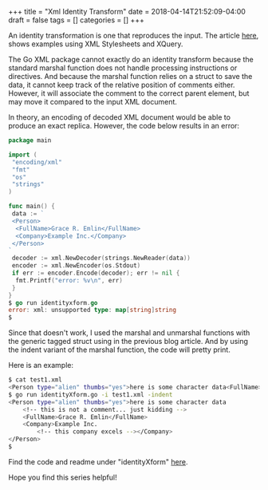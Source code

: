 +++
title = "Xml Identity Transform"
date = 2018-04-14T21:52:09-04:00
draft = false
tags = []
categories = []
+++

An identity transformation is one that reproduces the input.
The article [here](https://en.wikipedia.org/wiki/Identity_transform),
shows examples using XML Stylesheets and XQuery.

The Go XML package cannot exactly do an identity transform
because the standard marshal function does not handle
processing instructions or directives.
And because the marshal function relies on a struct to save the data,
it cannot keep track of the relative position of comments either.
However, it will associate the comment to the correct parent element,
but may move it compared to the input XML document.

In theory, an encoding of decoded XML document would be able to produce
an exact replica. However, the code below results in an error:

```go
package main

import (
 "encoding/xml"
 "fmt"
 "os"
 "strings"
)

func main() {
 data := `
 <Person>
  <FullName>Grace R. Emlin</FullName>
  <Company>Example Inc.</Company>
 </Person>
`
 decoder := xml.NewDecoder(strings.NewReader(data))
 encoder := xml.NewEncoder(os.Stdout)
 if err := encoder.Encode(decoder); err != nil {
  fmt.Printf("error: %v\n", err)
 }
}
$ go run identityxform.go
error: xml: unsupported type: map[string]string
$ 
```

Since that doesn't work, I used the marshal and unmarshal functions
with the generic tagged struct using in the previous blog article.
And by using the indent variant of the marshal function,
the code will pretty print.

Here is an example:

```bash
$ cat test1.xml 
<Person type="alien" thumbs="yes">here is some character data<FullName>Grace R. Emlin</FullName><!-- this is not a comment... just kidding --><Company>Example Inc.<!-- this company excels --></Company></Person>
$ go run identityXform.go -i test1.xml -indent
<Person type="alien" thumbs="yes">here is some character data
    <!-- this is not a comment... just kidding -->
    <FullName>Grace R. Emlin</FullName>
    <Company>Example Inc.
        <!-- this company excels --></Company>
</Person>
$
```

Find the code and readme under "identityXform" [here](https://github.com/mandolyte/xml-utils).

Hope you find this series helpful!
